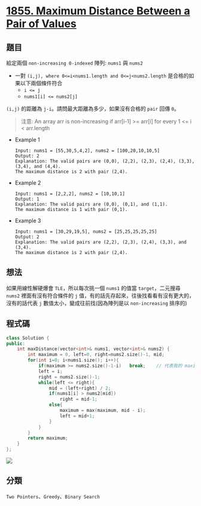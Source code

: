 # [1855. Maximum Distance Between a Pair of Values](https://leetcode.com/problems/maximum-distance-between-a-pair-of-values/)

## 題目
給定兩個 `non-increasing 0-indexed` 陣列: `nums1` 與 `nums2`
* 一對 `(i,j), where 0<=i<nums1.length and 0<=j<nums2.length` 是合格的如果以下兩個條件符合
  * `i <= j`
  * `nums1[i] <= nums2[j]`  

`(i,j)` 的距離為 `j-i`。請問最大距離為多少，如果沒有合格的 `pair` 回傳 `0`。  
> 注意:  An array arr is non-increasing if arr[i-1] >= arr[i] for every 1 <= i < arr.length

* Example 1
    ```
    Input: nums1 = [55,30,5,4,2], nums2 = [100,20,10,10,5]
    Output: 2
    Explanation: The valid pairs are (0,0), (2,2), (2,3), (2,4), (3,3), (3,4), and (4,4).
    The maximum distance is 2 with pair (2,4).
    ```
* Example 2
    ```
    Input: nums1 = [2,2,2], nums2 = [10,10,1]
    Output: 1
    Explanation: The valid pairs are (0,0), (0,1), and (1,1).
    The maximum distance is 1 with pair (0,1).
    ```
* Example 3
    ```
    Input: nums1 = [30,29,19,5], nums2 = [25,25,25,25,25]
    Output: 2
    Explanation: The valid pairs are (2,2), (2,3), (2,4), (3,3), and (3,4).
    The maximum distance is 2 with pair (2,4).
    ```

## 想法
如果用線性解硬爆會 `TLE`，所以每次挑一個 `nums1` 的值當 `target`，二元搜尋 `nums2` 裡面有沒有符合條件的 `j` 值，有的話先存起來，往後找看看有沒有更大的，沒有的話代表 `j` 數值太小，變成往前找(因為陣列是以 `non-increasing` 排序的)


## 程式碼
```cpp
class Solution {
public:
    int maxDistance(vector<int>& nums1, vector<int>& nums2) {
        int maximum = 0, left=0, right=nums2.size()-1, mid;
        for(int i=0; i<nums1.size(); i++){
            if(maximum >= nums2.size()-1-i)   break;    // 代表我的 maximum 已經超越當下的最大可能，就沒有必要繼續找了
            left = i;
            right = nums2.size()-1;
            while(left <= right){
                mid = (left+right) / 2;
                if(nums1[i] > nums2[mid])
                    right = mid-1;
                else{
                    maximum = max(maximum, mid - i);
                    left = mid+1;
                }
            }
        }
        return maximum;
    }
};
```

![](https://imgur.com/JLAJYTK.png)


## 分類
`Two Pointers`、`Greedy`、`Binary Search`